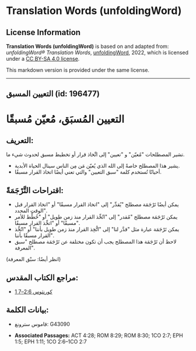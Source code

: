 # Translation Words (unfoldingWord)

## License Information

**Translation Words (unfoldingWord)** is based on and adapted from: _unfoldingWord® Translation Words_, [unfoldingWord](https://unfoldingword.org/utw), 2022, which is licensed under a [CC BY-SA 4.0 license](https://creativecommons.org/licenses/by-sa/4.0/legalcode.en).

This markdown version is provided under the same license.



--------------------------------

## التعيين المسبق (id: 196477)

التعيين المُسبَق، مُعيّن مُسبقًا
================================

التعريف:
--------

تشير المصطلحات "مُعيّن" و "تعيين" إلى اتِّخاذ قرار أو تخطيط مسبق لحدوث شيء ما.

* يشير هذا المصطلح خاصةً إلى الله الذي يُعيّن مَن مِن الناس سينال الحياة الأبدية.
* أحيانًا تُستخدم كلمة "سبق التعيين" والتي تعني أيضًا اتخاذ القرار مسبقًا.

اقتراحات التَّرْجَمَةً:
-----------------------

* يمكن أيضًا تَرْجَمَة مصطلح "يُقدِّر" إلى "اتخاذ القرار مسبقًا" أو "اتخاذ القرار قبل الوقت المحدد".
* يمكن تَرْجَمَة مصطلح "مُقدر" إلى "اتُخِّذ القرار منذ زمن طويل" أو "خُطِّط للأمر مسبقًا" أو "اتخِّذ القرار مسبقًا".
* يمكن تَرْجَمَة عبارة مثل "قدَّر لنا" إلى "اتُّخِذ القرار منذ زمن طويل بأننا" أو "اتُخِّذ القرار مسبقًا بأننا".
* لاحظ أن تَرْجَمَة هذا المصطلح يجب أن تكون مختلفة عن تَرْجَمَة مصطلح "سبق المعرفة".

(انظر أيضًا: سبْق المعرفة)

مراجع الكتاب المقدس:
--------------------

* [1 كورنثوس 2:6–7](https://ref.ly/1Cor2:6-1Cor2:7)

بيانات الكلمة:
--------------

* قاموس سترونغ: G43090

* **Associated Passages:** ACT 4:28; ROM 8:29; ROM 8:30; 1CO 2:7; EPH 1:5; EPH 1:11; 1CO 2:6–1CO 2:7

